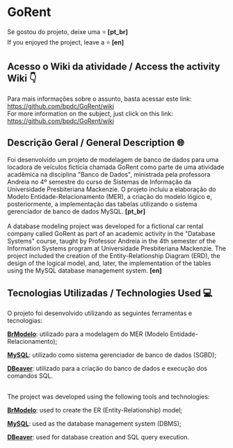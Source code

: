 # GoRent
Se gostou do projeto, deixe uma ⭐️<strong> [pt_br] </strong> <br>
If you enjoyed the project, leave a ⭐️<strong> [en] </strong>

<h2> Acesso o Wiki da atividade / Access the activity Wiki 👇 </h2>

Para mais informações sobre o assunto, basta acessar este link: https://github.com/bpdc/GoRent/wiki <br>
For more information on the subject, just click on this link: https://github.com/bpdc/GoRent/wiki <br>

<h2> Descrição Geral / General Description 🌐 </h2>

Foi desenvolvido um projeto de modelagem de banco de dados para uma locadora de veículos fictícia chamada GoRent como parte de uma atividade acadêmica na disciplina "Banco de Dados", ministrada pela professora Andreia no 4º semestre do curso de Sistemas de Informação da Universidade Presbiteriana Mackenzie. O projeto incluiu a elaboração do Modelo Entidade-Relacionamento (MER), a criação do modelo lógico e, posteriormente, a implementação das tabelas utilizando o sistema gerenciador de banco de dados MySQL. <strong> [pt_br] </strong>
<br>
<br>
A database modeling project was developed for a fictional car rental company called GoRent as part of an academic activity in the "Database Systems" course, taught by Professor Andreia in the 4th semester of the Information Systems program at Universidade Presbiteriana Mackenzie. The project included the creation of the Entity-Relationship Diagram (ERD), the design of the logical model, and, later, the implementation of the tables using the MySQL database management system. <strong> [en] </strong>

<h2> Tecnologias Utilizadas / Technologies Used 💻 </h2>

O projeto foi desenvolvido utilizando as seguintes ferramentas e tecnologias:

<strong><a href="https://github.com/alignash/brModelo-2.0" target="_blank">BrModelo</a></strong>: utilizado para a modelagem do MER (Modelo Entidade-Relacionamento);

<strong><a href="https://dev.mysql.com/doc/" target="_blank">MySQL</a></strong>: utilizado como sistema gerenciador de banco de dados (SGBD);

<strong><a href="https://dbeaver.io/docs/" target="_blank">DBeaver</a></strong>: utilizado para a criação do banco de dados e execução dos comandos SQL.

<br>
The project was developed using the following tools and technologies:

<strong><a href="https://github.com/alignash/brModelo-2.0" target="_blank">BrModelo</a></strong>: used to create the ER (Entity-Relationship) model;

<strong><a href="https://dev.mysql.com/doc/" target="_blank">MySQL</a></strong>: used as the database management system (DBMS);

<strong><a href="https://dbeaver.io/docs/" target="_blank">DBeaver</a></strong>: used for database creation and SQL query execution.
